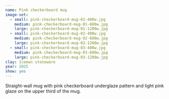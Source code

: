 ```yaml
---
name: Pink checkerboard mug
image-set:
  - small: pink-checkerboard-mug-01-400w.jpg
    medium: pink-checkerboard-mug-01-600w.jpg
    large: pink-checkerboard-mug-01-1200w.jpg
  - small: pink-checkerboard-mug-02-400w.jpg
    medium: pink-checkerboard-mug-02-600w.jpg
    large: pink-checkerboard-mug-02-1200w.jpg
  - small: pink-checkerboard-mug-03-400w.jpg
    medium: pink-checkerboard-mug-03-600w.jpg
    large: pink-checkerboard-mug-03-1200w.jpg
clay: Iceman stoneware
year: 2025
show: yes
---
```


Straight-wall mug with pink checkerboard underglaze pattern and light pink glaze on the upper third of the mug.